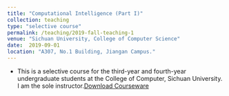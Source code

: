 ```yaml
---
title: "Computational Intelligence (Part I)"
collection: teaching
type: "selective course"
permalink: /teaching/2019-fall-teaching-1
venue: "Sichuan University, College of Computer Science"
date:  2019-09-01
location: "A307, No.1 Building, Jiangan Campus."
---
```


* This is a selective course for the third-year and fourth-year undergraduate students at the College of Computer, Sichuan University. I am the sole instructor.[Download Courseware](https://github.com/yn-sun/courseware_ci)

[comment]: <> (Heading 1)

[comment]: <> (======)

[comment]: <> (Heading 2)

[comment]: <> (======)

[comment]: <> (Heading 3)

[comment]: <> (======)